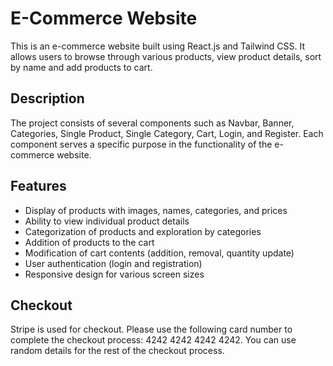 # E-Commerce Website

This is an e-commerce website built using React.js and Tailwind CSS. It allows users to browse through various products, view product details, sort by name and add products to cart.

## Description

The project consists of several components such as Navbar, Banner, Categories, Single Product, Single Category, Cart, Login, and Register. Each component serves a specific purpose in the functionality of the e-commerce website.

## Features

- Display of products with images, names, categories, and prices
- Ability to view individual product details
- Categorization of products and exploration by categories
- Addition of products to the cart
- Modification of cart contents (addition, removal, quantity update)
- User authentication (login and registration)
- Responsive design for various screen sizes

## Checkout

Stripe is used for checkout. Please use the following card number to complete the checkout process: 4242 4242 4242 4242. You can use random details for the rest of the checkout process.
